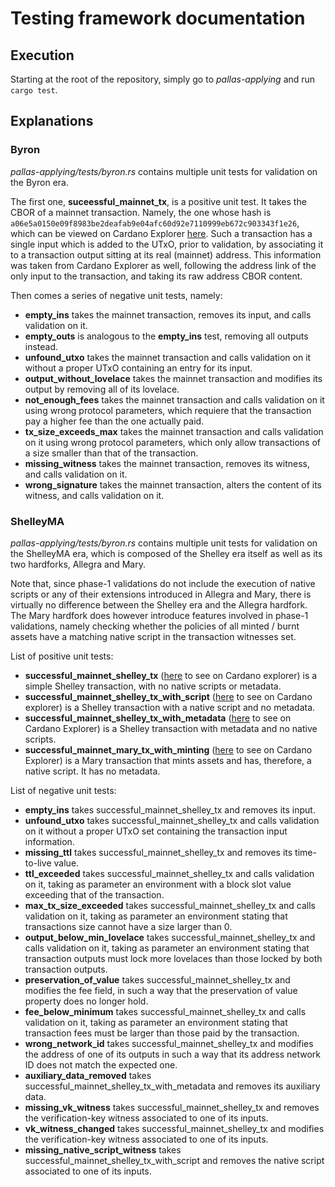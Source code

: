 # Testing framework documentation

## Execution
Starting at the root of the repository, simply go to *pallas-applying* and run `cargo test`.


## Explanations
### Byron
*pallas-applying/tests/byron.rs* contains multiple unit tests for validation on the Byron era.

The first one, **suceessful_mainnet_tx**, is a positive unit test. It takes the CBOR of a mainnet transaction. Namely, the one whose hash is `a06e5a0150e09f8983be2deafab9e04afc60d92e7110999eb672c903343f1e26`, which can be viewed on Cardano Explorer [here](https://cexplorer.io/tx/a06e5a0150e09f8983be2deafab9e04afc60d92e7110999eb672c903343f1e26). Such a transaction has a single input which is added to the UTxO, prior to validation, by associating it to a transaction output sitting at its real (mainnet) address. This information was taken from Cardano Explorer as well, following the address link of the only input to the transaction, and taking its raw address CBOR content.

Then comes a series of negative unit tests, namely:
- **empty_ins** takes the mainnet transaction, removes its input, and calls validation on it.
- **empty_outs** is analogous to the **empty_ins** test, removing all outputs instead.
- **unfound_utxo** takes the mainnet transaction and calls validation on it without a proper UTxO containing an entry for its input.
- **output_without_lovelace** takes the mainnet transaction and modifies its output by removing all of its lovelace.
- **not_enough_fees** takes the mainnet transaction and calls validation on it using wrong protocol parameters, which requiere that the transaction pay a higher fee than the one actually paid.
- **tx_size_exceeds_max** takes the mainnet transaction and calls validation on it using wrong protocol parameters, which only allow transactions of a size smaller than that of the transaction.
- **missing_witness** takes the mainnet transaction, removes its witness, and calls validation on it.
- **wrong_signature** takes the mainnet transaction, alters the content of its witness, and calls validation on it.

### ShelleyMA
*pallas-applying/tests/byron.rs* contains multiple unit tests for validation on the ShelleyMA era, which is composed of the Shelley era itself as well as its two hardforks, Allegra and Mary.

Note that, since phase-1 validations do not include the execution of native scripts or any of their extensions introduced in Allegra and Mary, there is virtually no difference between the Shelley era and the Allegra hardfork. The Mary hardfork does however introduce features involved in phase-1 validations, namely checking whether the policies of all minted / burnt assets have a matching native script in the transaction witnesses set.

List of positive unit tests:
- **successful_mainnet_shelley_tx** ([here](https://cexplorer.io/tx/50eba65e73c8c5f7b09f4ea28cf15dce169f3d1c322ca3deff03725f51518bb2) to see on Cardano explorer) is a simple Shelley transaction, with no native scripts or metadata.
- **successful_mainnet_shelley_tx_with_script** ([here](https://cexplorer.io/tx/4a3f86762383f1d228542d383ae7ac89cf75cf7ff84dec8148558ea92b0b92d0) to see on Cardano explorer) is a Shelley transaction with a native script and no metadata.
- **successful_mainnet_shelley_tx_with_metadata** ([here](https://cexplorer.io/tx/c220e20cc480df9ce7cd871df491d7390c6a004b9252cf20f45fc3c968535b4a) to see on Cardano Explorer) is a Shelley transaction with metadata and no native scripts.
- **successful_mainnet_mary_tx_with_minting** ([here](https://cexplorer.io/tx/b7b1046d1787ac6917f5bb5841e73b3f4bef8f0a6bf692d05ef18e1db9c3f519) to see on Cardano Explorer) is a Mary transaction that mints assets and has, therefore, a native script. It has no metadata.

List of negative unit tests:
- **empty_ins** takes successful_mainnet_shelley_tx and removes its input.
- **unfound_utxo** takes successful_mainnet_shelley_tx and calls validation on it without a proper UTxO set containing the transaction input information.
- **missing_ttl** takes successful_mainnet_shelley_tx and removes its time-to-live value.
- **ttl_exceeded** takes successful_mainnet_shelley_tx and calls validation on it, taking as parameter an environment with a block slot value exceeding that of the transaction.
- **max_tx_size_exceeded** takes successful_mainnet_shelley_tx and calls validation on it, taking as parameter an environment stating that transactions size cannot have a size larger than 0.
- **output_below_min_lovelace** takes successful_mainnet_shelley_tx and calls validation on it, taking as parameter an environment stating that transaction outputs must lock more lovelaces than those locked by both transaction outputs.
- **preservation_of_value** takes successful_mainnet_shelley_tx and modifies the fee field, in such a way that the preservation of value property does no longer hold.
- **fee_below_minimum** takes successful_mainnet_shelley_tx and calls validation on it, taking as parameter an environment stating that transaction fees must be larger than those paid by the transaction.
- **wrong_network_id** takes successful_mainnet_shelley_tx and modifies the address of one of its outputs in such a way that its address network ID does not match the expected one.
- **auxiliary_data_removed** takes successful_mainnet_shelley_tx_with_metadata and removes its auxiliary data.
- **missing_vk_witness** takes successful_mainnet_shelley_tx and removes the verification-key witness associated to one of its inputs.
- **vk_witness_changed** takes successful_mainnet_shelley_tx and modifies the verification-key witness associated to one of its inputs.
- **missing_native_script_witness** takes successful_mainnet_shelley_tx_with_script and removes the native script associated to one of its inputs.
